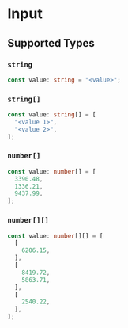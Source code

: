 # Input


## Supported Types

### `string`

```typescript
const value: string = "<value>";
```

### `string[]`

```typescript
const value: string[] = [
  "<value 1>",
  "<value 2>",
];
```

### `number[]`

```typescript
const value: number[] = [
  3390.48,
  1336.21,
  9437.99,
];
```

### `number[][]`

```typescript
const value: number[][] = [
  [
    6206.15,
  ],
  [
    8419.72,
    5863.71,
  ],
  [
    2540.22,
  ],
];
```

